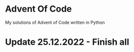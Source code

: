 # Advent Of Code
 My solutions of Advent of Code written in Python

# Update 25.12.2022 - Finish all